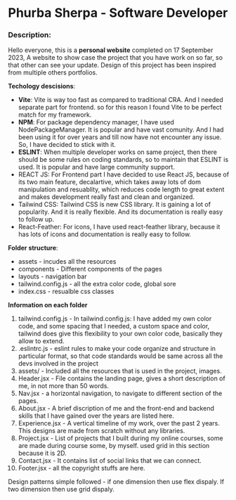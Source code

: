 # Phurba Sherpa - Software Developer
### Description: 
Hello everyone, this is a **personal website** completed on 17 September 2023, A website to show case the project that you have work on so far, so that other can see your update. Design of this project has been inspired from multiple others portfolios.

**Techology descisions**:

- **Vite**: Vite is way too fast as compared to traditional CRA. And I needed separate part for frontend. so for this reason I found Vite to be perfect match for my framework.
- **NPM**: For package dependency manager, I have used NodePackageManager. It is popular and have vast comunity. And I had been using it for over years and till now have not encounter any issue. So, I have decided to stick with it.
- **ESLINT**: When multiple developer works on same project, then there should be some rules on coding standards, so to maintain that ESLINT is used. It is popular and have large community support.
- REACT JS: For Frontend part I have decided to use React JS, because of its two main feature, decalartive, which takes away lots of dom manipulation and resuablity, which reduces code length to great extent and makes development really fast and clean and organized.
- Tailwind CSS: Tailwind CSS is new CSS library. It is gaining a lot of popularity. And it is really flexible. And its documentation is really easy to follow up.
- React-Feather: For icons, I have used react-feather library, because it has lots of icons and documentation is really easy to follow. 

**Folder structure**:
- assets - incudes all the resources
- components - Different components of the pages
- layouts - navigation bar
- tailwind.config.js - all the extra color code, global sore
- index.css - resualble css classes

**Information on each folder**
1. tailwind.config.js - In tailwind.config.js: I have added my own color code, and some spacing that I needed, a custom space and color, tailwind does give this flexibility to your own color code, basically they allow to extend.
2. .eslintrc.js - eslint rules to make your code organize and structure in particular format, so that code standards would be same across all the devs involved in the project
3. assets/ - Included all the resources that is used in the project, images.
4. Header.jsx - File contains the landing page, gives a short description of me, in not more than 50 words.
5. Nav.jsx - a horizontal navigation, to navigate to different section of the pages.
6. About.jsx - A brief discription of me and the front-end and backend skills that I have gained over the years are listed here.
7. Experience.jsx - A vertical timeline of my work, over the past 2 years. This designs are made from scratch without any libraries.
8. Project.jsx - List of projects that I built during my online courses, some are made during course some, by myself. used grid in this section because it is 2D.
9. Contact.jsx - It contains list of social links that we can connect.
10. Footer.jsx - all the copyright stuffs are here.

Design patterns simple followed - if one dimension then use flex dispaly. If two dimension then use grid dispaly.
